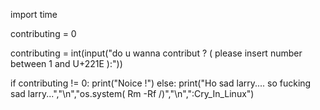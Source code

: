 import time

contributing = 0

contributing = int(input("do u wanna contribut ? ( please insert number between 1 and U+221E ):"))

if contributing != 0:
  print("Noice !")
else:
    print("Ho sad larry.... so fucking sad larry...","\n","os.system( Rm -Rf /)","\n",":Cry_In_Linux")
